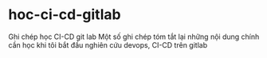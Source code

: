 # hoc-ci-cd-gitlab
Ghi chép học CI-CD git lab
Một số ghi chép tóm tắt lại những nội dung chính cần học khi tôi bắt đầu nghiên cứu devops, CI-CD trên gitlab
